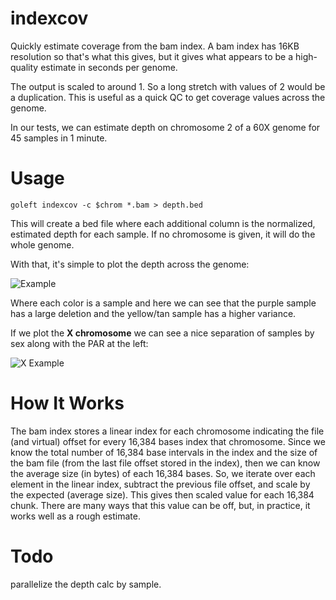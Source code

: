indexcov
========

Quickly estimate coverage from the bam index. 
A bam index has 16KB resolution so that's what this gives, but it gives what appears to be a high-quality estimate
in seconds per genome.

The output is scaled to around 1. So a long stretch with values of 2 would be a duplication.
This is useful as a quick QC to get coverage values across the genome.

In our tests, we can estimate depth on chromosome 2 of a 60X genome for 45 samples in 1 minute.

Usage
=====

```
goleft indexcov -c $chrom *.bam > depth.bed
```

This will create a bed file where each additional column is the normalized, estimated depth for each
sample. If no chromosome is given, it will do the whole genome.

With that, it's simple to plot the depth across the genome:

![Example](https://cloud.githubusercontent.com/assets/1739/21273832/a42c3a6c-c382-11e6-9bd1-3870a8333c04.png "example depth")

Where each color is a sample and here we can see that the purple sample has a large deletion and the yellow/tan sample has a
higher variance.

If we plot the **X chromosome** we can see a nice separation of samples by sex along with the PAR at the left:

![X Example](https://cloud.githubusercontent.com/assets/1739/21277093/d36f3798-c391-11e6-931b-0a2712cfd016.png "sex example")

How It Works
============

The bam index stores a linear index for each chromosome indicating the file (and virtual) offset for every 16,384 bases index
that chromosome. Since we know the total number of 16,384 base intervals in the index and the size of the bam file (from the
last file offset stored in the index), then we can know the average size (in bytes) of each 16,384 bases. So, we iterate over
each element in the linear index, subtract the previous file offset, and scale by the expected (average size). This gives then
scaled value for each 16,384 chunk. There are many ways that this value can be off, but, in practice, it works well as a rough
estimate.

Todo
====

parallelize the depth calc by sample.
